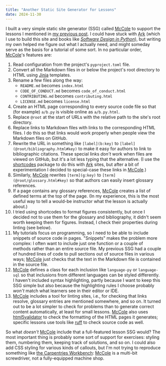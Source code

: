 ```yaml
---
title: "Another Static Site Generator for Lessons"
date: 2024-11-30
---
```


I built a very simple static site generator (SSG) called [McCole][mccole]
to support the lessons I mentioned in [my previous post][unfinished].
I could have stuck with [Ark][ark]
(which I use to build this site and books like [*Software Design in Python*][sdxpy]),
but writing my own helped me figure out what I actually need,
and might someday serve as the basis for a tutorial of some sort.
In no particular order, [McCole][mccole]'s features are:

1.  Read configuration from the project's `pyproject.toml` file.
1.  Convert all the Markdown files in or below the project's root directory to HTML
    using [Jinja][jinja] templates.
1.  Rename a few files along the way:
    -   `README.md` becomes `index.html`
    -   `CODE_OF_CONDUCT.md` becomes `code_of_conduct.html`
    -   `CONTRIBUTING.md` becomes `contributing.html`
    -   `LICENSE.md` becomes `license.html`
1.  Create an HTML page corresponding to every source code file
    so that (for example) `a/b.py` is visible online as `a/b.py.html`.
1.  Replace `@root` at the start of URLs with the relative path to the site's root directory.
1.  Replace links to Markdown files with links to the corresponding HTML files.
    I do this so that links would work properly when people view the Markdown files on GitHub.
1.  Rewrite the URL in something like `[label](b:key)` to `[label](@root/bibliography.html#key)`
    to make it easy for authors to link to bibliographic citations.
    These special links *don't* work when files are viewed on GitHub,
    but it's a lot less typing that the alternative.
    (I use the [shortcodes][shortcodes] package to do this with [Ark][ark] sites,
    but after a bit of experimentation I decided to special-case these links in [McCole][mccole].)
1.  Similarly,
    [McCole][mccole] rewrites `[term](g:key)` to `[term](@root/glossary.html#key)`
    so that authors can easily insert glossary references.
1.  If a page contains any glossary references,
    [McCole][mccole] creates a list of defined terms at the top of the page.
    (In my experience,
    this is the most useful way to tell a would-be instructor what the lesson is actually about.)
1.  I tried using shortcodes to format figures consistently,
    but once I decided not to use them for the glossary and bibliography,
    it didn't seem worth keeping them for figures.
    Instead,
    I check their properties during linting (see below).
1.  My tutorials focus on programming,
    so I need to be able to include snippets of source code in pages.
    "Snippets" makes the problem more complex:
    I often want to include just one function or a couple of methods rather than an entire source file.
    My previous SSG had a couple of hundred lines of code
    to pull sections out of source files in various ways;
    [McCole][mccole] just checks that the text in the Markdown file
    is contained in the source file.
1.  [McCole][mccole] defines a class for each inclusion like `language-py` or `language-sql`
    so that inclusions from different languages can be styled differently.
    I haven't included syntax highlighting,
    partly because I want to keep this SSG simple
    but also because the highlighting rules I choose probably *won't* match what learners see
    in their editor or IDE.
1.  [McCole][mccole] includes a tool for linting sites,
    i.e.,
    for checking that links resolve,
    glossary entries are mentioned somewhere,
    and so on.
    It turned out to be a lot simpler to check for problems
    than to generate correct content automatically,
    at least for small lessons.
    [McCole][mccole] also uses [html5validator][html5validator]
    to check the formatting of the HTML pages it generates;
    specific lessons use tools like [ruff][ruff] to check source code as well.

So what *doesn't* [McCole][mccole] include that a full-featured lesson SSG would?
The most important thing is probably some sort of support for exercises:
styling them,
numbering them,
keeping track of solutions,
and so on.
I could also add CSS styling for various kinds of callouts,
but I'm not trying to reproduce something like [the Carpentries Workbench][workbench]:
[McCole][mccole] is a multi-bit screwdriver,
not a fully-equipped machine shop.

[ark]: https://www.dmulholl.com/docs/ark/main/
[html5validator]: https://pypi.org/project/html5validator/
[jinja]: https://jinja.palletsprojects.com/
[mccole]: https://github.com/lessonomicon/mccole
[ruff]: https://docs.astral.sh/ruff/
[sdxpy]: @root/sdxpy/
[shortcodes]: https://github.com/dmulholl/shortcodes
[unfinished]: @root/2024/11/24/unfinished-projects/
[workbench]: https://carpentries.github.io/workbench/
